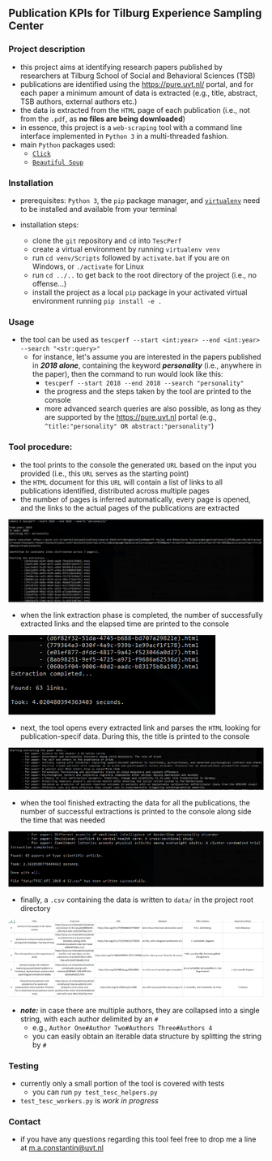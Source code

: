 ## Publication KPIs for Tilburg Experience Sampling Center 

### Project description
- this project aims at identifying research papers published by researchers at Tilburg School of Social and Behavioral Sciences (TSB)
- publications are identified using the https://pure.uvt.nl/ portal, and for each paper a minimum amount of data is extracted (e.g., title, abstract, TSB authors, external authors etc.)
- the data is extracted from the `HTML` page of each publication (i.e., not from the `.pdf`, as **no files are being downloaded**)
- in essence, this project is a `web-scraping` tool with a command line interface implemented in `Python 3` in a multi-threaded fashion.
- main `Python` packages used:
	- [`Click`](https://github.com/pallets/click)
	- [`Beautiful Soup`](https://github.com/waylan/beautifulsoup)

### Installation
- prerequisites: `Python 3`, the `pip` package manager, and [`virtualenv`](https://github.com/pypa/virtualenv) need to be installed and available from your terminal

- installation steps:
	- clone the `git` repository and `cd` into `TescPerf`
	- create a virtual environment by running `virtualenv venv`
	- run `cd venv/Scripts` followed by `activate.bat` if you are on Windows, or `./activate` for Linux
	- run `cd ../..` to get back to the root directory of the project (i.e., no offense...)
	- install the project as a local `pip` package in your activated virtual environment running `pip install -e .`

### Usage
- the tool can be used as `tescperf --start <int:year> --end <int:year> --search "<str:query>"`
	- for instance, let's assume you are interested in the papers published in ***2018 alone***, containing the keyword ***personality*** (i.e., anywhere in the paper), then the command to run would look like this:
		- `tescperf --start 2018 --end 2018 --search "personality"`
		- the progress and the steps taken by the tool are printed to the console
		- more advanced search queries are also possible, as long as they are supported by the https://pure.uvt.nl portal (e.g., `^title:"personality" OR abstract:"personality"`)

### Tool procedure:
- the tool prints to the console the generated `URL` based on the input you provided (i.e., this `URL` serves as the starting point)
- the `HTML` document for this `URL` will contain a list of links to all publications identified, distributed across multiple pages
- the number of pages is inferred automatically, every page is opened, and the links to the actual pages of the publications are extracted

![extraction of links](demo/links_extraction.PNG)

- when the link extraction phase is completed, the number of successfully extracted links and the elapsed time are printed to the console

![extraction of links feedback](demo/links_extraction_feedback.PNG)

- next, the tool opens every extracted link and parses the `HTML` looking for publication-specif data. During this, the title is printed to the console

![extraction of publication data](demo/data_extraction.PNG)

- when the tool finished extracting the data for all the publications, the number of successful extractions is printed to the console along side the time that was needed

![extraction of publication data feedback](demo/data_extraction_feedback.PNG)

- finally, a `.csv` containing the data is written to `data/` in the project root directory

![dataset structure](demo/dataset_structure.PNG)

- ***note:*** in case there are multiple authors, they are collapsed into a single string, with each author delimited by an `#`
	- e.g., `Author One#Author Two#Authors Three#Authors 4`
	- you can easily obtain an iterable data structure by splitting the string by `#` 

### Testing
- currently only a small portion of the tool is covered with tests
	- you can run `py test_tesc_helpers.py`
- `test_tesc_workers.py` is *work in progress*

### Contact
- if you have any questions regarding this tool feel free to drop me a line at m.a.constantin@uvt.nl
